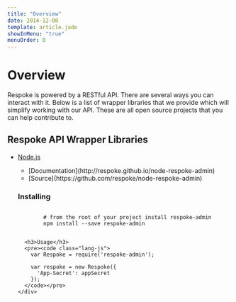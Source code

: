 ```yaml
---
title: "Overview"
date: 2014-12-08
template: article.jade
showInMenu: "true"
menuOrder: 0
---
```


# Overview

Respoke is powered by a RESTful API. There are several ways you can interact
with it. Below is a list of wrapper libraries that we provide which will
simplify working with our API. These are all open source projects that you can
help contribute to.

## Respoke API Wrapper Libraries

<ul class="accordion-tabs-minimal">
  <li class="tab-header-and-content">
    <a href="#" class="tab-link is-active">Node.js</a>
    <div class="tab-content">
      <p>
        <ul>
          <li>[Documentation](http://respoke.github.io/node-respoke-admin)</li>
          <li>[Source](https://github.com/respoke/node-respoke-admin)</li>
        </ul>
      </p>
      <h3>Installing</h3>
      <pre><code class="lang-sh">
        # from the root of your project install respoke-admin
        npm install --save respoke-admin
      </code></pre>

      <h3>Usage</h3>
      <pre><code class="lang-js">
        var Respoke = require('respoke-admin');

        var respoke = new Respoke({
          'App-Secret': appSecret
        });
      </code></pre>
    </div>
  </li>
</ul>
